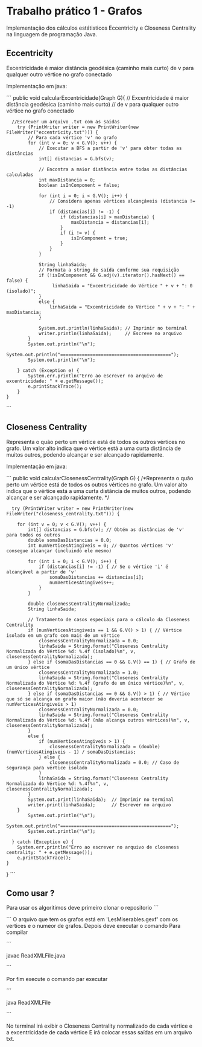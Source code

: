 # Trabalho prático 1 - Grafos

Implementação dos cálculos estátisticos Eccentricity e Closeness Centrality na linguagem de programação Java.

## Eccentricity
Excentricidade é maior distância geodésica (caminho mais curto) de v para qualquer outro vértice no grafo conectado

Implementação em java:

´´´
    public void calcularExcentricidade(Graph G){
       // Excentricidade é maior distância geodésica (caminho mais curto)
      //  de v para qualquer outro vértice no grafo conectado

      //Escrever um arquivo .txt com as saidas
        try (PrintWriter writer = new PrintWriter(new FileWriter("eccentricity.txt"))) {
            // Para cada vértice 'v' no grafo
            for (int v = 0; v < G.V(); v++) {
                // Executar a BFS a partir de 'v' para obter todas as distâncias
                int[] distancias = G.bfs(v);

                // Encontra a maior distância entre todas as distâncias calculadas
                int maxDistancia = 0;
                boolean isInComponent = false;

                for (int i = 0; i < G.V(); i++) {
                    // Considera apenas vértices alcançáveis (distancia != -1)
                    if (distancias[i] != -1) {
                        if (distancias[i] > maxDistancia) {
                            maxDistancia = distancias[i];
                        }
                        if (i != v) {
                            isInComponent = true;
                        }
                    }
                }

                String linhaSaida;
                // Formata a string de saída conforme sua requisição
                if (!isInComponent && G.adj(v).iterator().hasNext() == false) {
                     linhaSaida = "Excentricidade do Vértice " + v + ": 0 (isolado)";
                }
                else {
                    linhaSaida = "Excentricidade do Vértice " + v + ": " + maxDistancia;
                }

                System.out.println(linhaSaida); // Imprimir no terminal
                writer.println(linhaSaida);     // Escreve no arquivo
            }
            System.out.println("\n");
            System.out.println("=========================================");
            System.out.println("\n");

        } catch (Exception e) {
            System.err.println("Erro ao escrever no arquivo de excentricidade: " + e.getMessage());
            e.printStackTrace();
        }
    }
´´´

## Closeness Centrality
Representa o quão perto um vértice está de todos os outros vértices no grafo.
Um valor alto indica que o vértice está a uma curta distância de muitos outros, podendo alcançar e ser alcançado rapidamente.

Implementação em java:

´´´
    public void calcularClosenessCentrality(Graph G) {
        /*Representa o quão perto um vértice está de todos os outros vértices no grafo.
        Um valor alto indica que o vértice está a uma curta distância de muitos outros,
        podendo alcançar e ser alcançado rapidamente. */
    
      try (PrintWriter writer = new PrintWriter(new FileWriter("closeness_centrality.txt"))) {

        for (int v = 0; v < G.V(); v++) {
            int[] distancias = G.bfs(v); // Obtém as distâncias de 'v' para todos os outros
            double somaDasDistancias = 0.0;
            int numVerticesAtingiveis = 0; // Quantos vértices 'v' consegue alcançar (incluindo ele mesmo)

            for (int i = 0; i < G.V(); i++) {
                if (distancias[i] != -1) { // Se o vértice 'i' é alcançável a partir de 'v'
                    somaDasDistancias += distancias[i];
                    numVerticesAtingiveis++;
                }
            }

            double closenessCentralityNormalizada;
            String linhaSaida;

            // Tratamento de casos especiais para o cálculo da Closeness Centrality
            if (numVerticesAtingiveis == 1 && G.V() > 1) { // Vértice isolado em um grafo com mais de um vértice
                closenessCentralityNormalizada = 0.0;
                linhaSaida = String.format("Closeness Centrality Normalizada do Vértice %d: %.4f (isolado)%n", v, closenessCentralityNormalizada);
            } else if (somaDasDistancias == 0 && G.V() == 1) { // Grafo de um único vértice
                closenessCentralityNormalizada = 1.0;
                linhaSaida = String.format("Closeness Centrality Normalizada do Vértice %d: %.4f (grafo de um único vértice)%n", v, closenessCentralityNormalizada);
            } else if (somaDasDistancias == 0 && G.V() > 1) { // Vértice que só se alcança em grafo maior (não deveria acontecer se numVerticesAtingiveis > 1)
                closenessCentralityNormalizada = 0.0;
                linhaSaida = String.format("Closeness Centrality Normalizada do Vértice %d: %.4f (não alcança outros vértices)%n", v, closenessCentralityNormalizada);
            }
            else {
                if (numVerticesAtingiveis > 1) {
                    closenessCentralityNormalizada = (double) (numVerticesAtingiveis - 1) / somaDasDistancias;
                } else {
                    closenessCentralityNormalizada = 0.0; // Caso de segurança para vértice isolado
                }
                linhaSaida = String.format("Closeness Centrality Normalizada do Vértice %d: %.4f%n", v, closenessCentralityNormalizada);
            }
            System.out.print(linhaSaida);  // Imprimir no terminal
            writer.print(linhaSaida);      // Escrever no arquivo
        }
            System.out.println("\n");
            System.out.println("=========================================");
            System.out.println("\n");

      } catch (Exception e) {
        System.err.println("Erro ao escrever no arquivo de closeness centrality: " + e.getMessage());
        e.printStackTrace();
    }
  }
´´´
## Como usar ?
Para usar os algoritimos deve primeiro clonar o repositorio
´´´

´´´
O arquivo que tem os grafos está em 'LesMiserables.gexf' com os vertices e o numeor de grafos.
Depois deve executar o comando Para compilar

´´´

javac ReadXMLFile.java 

´´´

Por fim execute o comando par executar

´´´

java ReadXMLFile

´´´

No terminal irá exibir o Closeness Centrality normalizado de cada vértice e a excentricidade de cada vértice
E irá colocar essas saídas em um arquivo txt.
